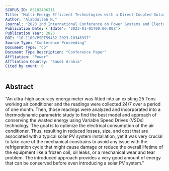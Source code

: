 ```yaml
---
SCOPUS_ID: 85182406211
Title: "Multi-Energy Efficient Technologies with a Direct-Coupled Solar PV Exposed DC Bus for a HVAC Equipment"
Author: "Alabdullah N."
Journal: "2023 2nd International Conference on Power Systems and Electrical Technology, PSET 2023"
Publication Date: {'$date': '2023-01-01T00:00:00Z'}
Publication Year: 2023
DOI: "10.1109/PSET59452.2023.10346397"
Source Type: "Conference Proceeding"
Document Type: "cp"
Document Type Description: "Conference Paper"
Affliation: "Power"
Affliation Country: "Saudi Arabia"
Cited by count: 0
---
```


## Abstract
"An ultra-high accuracy energy meter was fitted into an existing 25 Tons working air conditioner and the readings were collected 24/7 over a period of one month. Then, those readings were analyzed and incorporated into a thermodynamic parametric study to find the best model and approach of conserving the wasted energy using Variable Speed Drives (VSDs) technology. The goal is to optimize the electrical consumption of the air conditioner. Thus, resulting in reduced losses, size, and cost that are associated with a typical solar PV system installation, yet it was very crucial to take care of the mechanical constrains to avoid any issue with the refrigeration cycle that might cause damage or reduce the overall lifetime of the equipment like a frozen coil, oil leaks, or a mechanical wear and tear problem. The introduced approach provides a very good amount of energy that can be conserved before even introducing a solar PV system."

